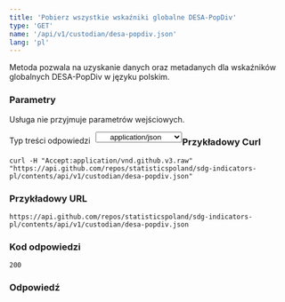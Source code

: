 ```yaml
---
title: 'Pobierz wszystkie wskaźniki globalne DESA-PopDiv'
type: 'GET'
name: '/api/v1/custodian/desa-popdiv.json'
lang: 'pl'
---
```


Metoda pozwala na uzyskanie danych oraz metadanych dla wskaźników globalnych DESA-PopDiv w języku polskim.

### Parametry

<p>Usługa nie przyjmuje parametrów wejściowych.</p>

<p style='float:left;margin-top: 7px;'>Typ treści odpowiedzi</p>
<select style='float:left;padding: 0px 15px;width: 155px;margin-left: 10px;text-align-last: center;'>
  <option>application/json</option>
</select>

<div id='example1'>

<h3 id="przykładowy-curl">Przykładowy Curl</h3>

<p><code class="highlighter-rouge">curl -H "Accept:application/vnd.github.v3.raw" "https://api.github.com/repos/statisticspoland/sdg-indicators-pl/contents/api/v1/custodian/desa-popdiv.json"</code></p>

<h3 id="przykładowy-url">Przykładowy URL</h3>

<p><code class="highlighter-rouge">https://api.github.com/repos/statisticspoland/sdg-indicators-pl/contents/api/v1/custodian/desa-popdiv.json</code></p>

<h3 id="przykładowy-kod-odpowiedzi">Kod odpowiedzi</h3>

<p><code class="highlighter-rouge">200</code></p>

<h3 id="przykładowa-odpowiedź">Odpowiedź</h3>

<p><code class="highlighter-rouge" id="show-data-desa-popdiv">
</code></p>

</div>


<script>

$.getJSON('http://sdg.gov.pl/api/v1/custodian/desa-popdiv.json', function(data) {
    $('#show-data-desa-popdiv').html(JSON.stringify(data, null, 2));
});

</script>
